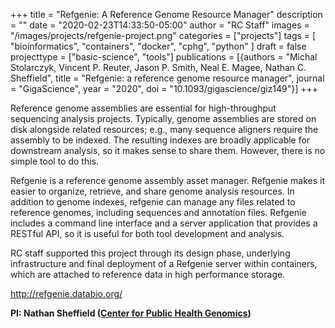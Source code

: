 +++
title = "Refgenie: A Reference Genome Resource Manager"
description = ""
date = "2020-02-23T14:33:50-05:00"
author = "RC Staff"
images = "/images/projects/refgenie-project.png"
categories = ["projects"]
tags = [
  "bioinformatics",
  "containers",
  "docker",
  "cphg",
  "python"
]
draft = false
projecttype = ["basic-science", "tools"]
publications = [{authors = "Michal Stolarczyk, Vincent P. Reuter, Jason P. Smith, Neal E. Magee, Nathan C. Sheffield", title = "Refgenie: a reference genome resource manager", journal = "GigaScience", year = "2020", doi = "10.1093/gigascience/giz149"}]
+++

Reference genome assemblies are essential for high-throughput sequencing analysis projects. Typically, genome assemblies are stored on disk alongside related resources; e.g., many sequence aligners require the assembly to be indexed. The resulting indexes are broadly applicable for downstream analysis, so it makes sense to share them. However, there is no simple tool to do this.

Refgenie is a reference genome assembly asset manager. Refgenie makes it easier to organize, retrieve, and share genome analysis resources. In addition to genome indexes, refgenie can manage any files related to reference genomes, including sequences and annotation files. Refgenie includes a command line interface and a server application that provides a RESTful API, so it is useful for both tool development and analysis.

RC staff supported this project through its design phase, underlying infrastructure and final deployment of a Refgenie server within containers, which are attached to reference data in high performance storage.

<http://refgenie.databio.org/>

**PI: Nathan Sheffield ([Center for Public Health Genomics](https://med.virginia.edu/cphg/))**
